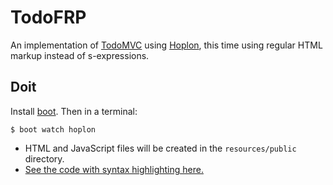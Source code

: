 # TodoFRP

An implementation of [TodoMVC][1] using [Hoplon][2], this time using regular
HTML markup instead of s-expressions.

## Doit

Install [boot][4]. Then in a terminal:

```
$ boot watch hoplon
```

* HTML and JavaScript files will be created in the `resources/public` directory.
* [See the code with syntax highlighting here.][5]

[1]: http://todomvc.com
[2]: http://github.com/tailrecursion/hoplon
[3]: http://micha.github.com/todofrp
[4]: https://github.com/tailrecursion/boot
[5]: doc/index.html
